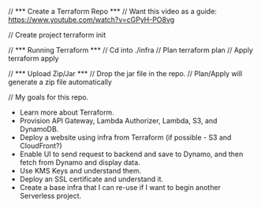 // *** Create a Terraform Repo ***
// Want this video as a guide: https://www.youtube.com/watch?v=cGPyH-PO8vg

// Create project
terraform init


// *** Running Terraform ***
// Cd into ./infra
// Plan
terraform plan
// Apply
terraform apply


// *** Upload Zip/Jar ***
// Drop the jar file in the repo.
// Plan/Apply will generate a zip file automatically



// My goals for this repo.

- Learn more about Terraform.
- Provision API Gateway, Lambda Authorizer, Lambda, S3, and DynamoDB.
- Deploy a website using infra from Terraform (if possible - S3 and CloudFront?)
- Enable UI to send request to backend and save to Dynamo, and then fetch from Dynamo and display data.
- Use KMS Keys and understand them.
- Deploy an SSL certificate and understand it.
- Create a base infra that I can re-use if I want to begin another Serverless project.